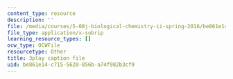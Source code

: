 ```yaml
---
content_type: resource
description: ''
file: /media/courses/5-08j-biological-chemistry-ii-spring-2016/be861e14c7155620856ba74f982b3cf9_jrCjdjLTQKk.vtt
file_type: application/x-subrip
learning_resource_types: []
ocw_type: OCWFile
resourcetype: Other
title: 3play caption file
uid: be861e14-c715-5620-856b-a74f982b3cf9
---
```


